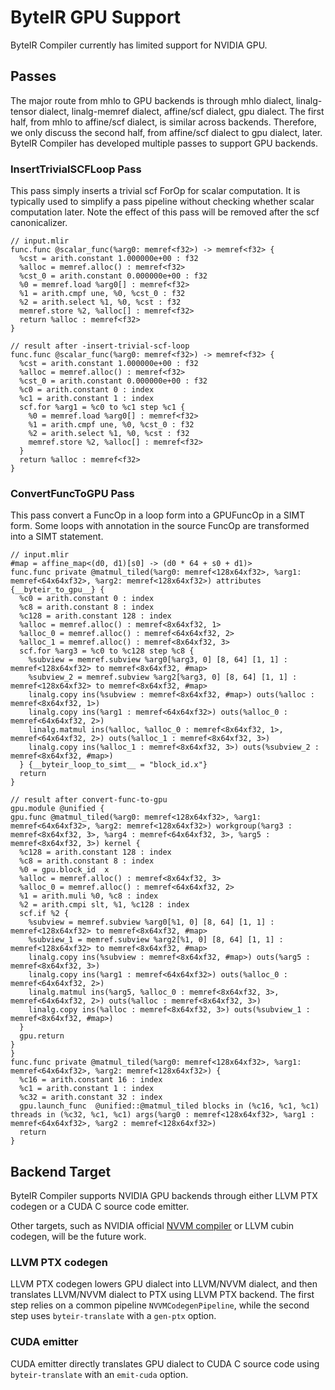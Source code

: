 # ByteIR GPU Support

ByteIR Compiler currently has limited support for NVIDIA GPU.

## Passes

The major route from mhlo to GPU backends is through mhlo dialect, linalg-tensor dialect, linalg-memref dialect, affine/scf dialect, gpu dialect. 
The first half, from mhlo to affine/scf dialect, is similar across backends. 
Therefore, we only discuss the second half, from affine/scf dialect to gpu dialect, later.
ByteIR Compiler has developed multiple passes to support GPU backends. 

### InsertTrivialSCFLoop Pass

This pass simply inserts a trivial scf ForOp for scalar computation.
It is typically used to simplify a pass pipeline without checking whether scalar computation later. 
Note the effect of this pass will be removed after the scf canonicalizer.  

```
// input.mlir
func.func @scalar_func(%arg0: memref<f32>) -> memref<f32> {
  %cst = arith.constant 1.000000e+00 : f32
  %alloc = memref.alloc() : memref<f32>
  %cst_0 = arith.constant 0.000000e+00 : f32
  %0 = memref.load %arg0[] : memref<f32>
  %1 = arith.cmpf une, %0, %cst_0 : f32
  %2 = arith.select %1, %0, %cst : f32
  memref.store %2, %alloc[] : memref<f32>
  return %alloc : memref<f32>
}

// result after -insert-trivial-scf-loop
func.func @scalar_func(%arg0: memref<f32>) -> memref<f32> {
  %cst = arith.constant 1.000000e+00 : f32
  %alloc = memref.alloc() : memref<f32>
  %cst_0 = arith.constant 0.000000e+00 : f32
  %c0 = arith.constant 0 : index
  %c1 = arith.constant 1 : index
  scf.for %arg1 = %c0 to %c1 step %c1 {
    %0 = memref.load %arg0[] : memref<f32>
    %1 = arith.cmpf une, %0, %cst_0 : f32
    %2 = arith.select %1, %0, %cst : f32
    memref.store %2, %alloc[] : memref<f32>
  }
  return %alloc : memref<f32>
}

```

### ConvertFuncToGPU Pass
This pass convert a FuncOp in a loop form into a GPUFuncOp in a SIMT form. 
Some loops with annotation in the source FuncOp are transformed into a SIMT statement. 

```
// input.mlir
#map = affine_map<(d0, d1)[s0] -> (d0 * 64 + s0 + d1)>
func.func private @matmul_tiled(%arg0: memref<128x64xf32>, %arg1: memref<64x64xf32>, %arg2: memref<128x64xf32>) attributes {__byteir_to_gpu__} {
  %c0 = arith.constant 0 : index
  %c8 = arith.constant 8 : index
  %c128 = arith.constant 128 : index
  %alloc = memref.alloc() : memref<8x64xf32, 1>
  %alloc_0 = memref.alloc() : memref<64x64xf32, 2>
  %alloc_1 = memref.alloc() : memref<8x64xf32, 3>
  scf.for %arg3 = %c0 to %c128 step %c8 {
    %subview = memref.subview %arg0[%arg3, 0] [8, 64] [1, 1] : memref<128x64xf32> to memref<8x64xf32, #map>
    %subview_2 = memref.subview %arg2[%arg3, 0] [8, 64] [1, 1] : memref<128x64xf32> to memref<8x64xf32, #map>
    linalg.copy ins(%subview : memref<8x64xf32, #map>) outs(%alloc : memref<8x64xf32, 1>)
    linalg.copy ins(%arg1 : memref<64x64xf32>) outs(%alloc_0 : memref<64x64xf32, 2>)
    linalg.matmul ins(%alloc, %alloc_0 : memref<8x64xf32, 1>, memref<64x64xf32, 2>) outs(%alloc_1 : memref<8x64xf32, 3>)
    linalg.copy ins(%alloc_1 : memref<8x64xf32, 3>) outs(%subview_2 : memref<8x64xf32, #map>)
  } {__byteir_loop_to_simt__ = "block_id.x"}
  return
}

// result after convert-func-to-gpu
gpu.module @unified {
gpu.func @matmul_tiled(%arg0: memref<128x64xf32>, %arg1: memref<64x64xf32>, %arg2: memref<128x64xf32>) workgroup(%arg3 : memref<8x64xf32, 3>, %arg4 : memref<64x64xf32, 3>, %arg5 : memref<8x64xf32, 3>) kernel {
  %c128 = arith.constant 128 : index
  %c8 = arith.constant 8 : index
  %0 = gpu.block_id  x
  %alloc = memref.alloc() : memref<8x64xf32, 3>
  %alloc_0 = memref.alloc() : memref<64x64xf32, 2>
  %1 = arith.muli %0, %c8 : index
  %2 = arith.cmpi slt, %1, %c128 : index
  scf.if %2 {
    %subview = memref.subview %arg0[%1, 0] [8, 64] [1, 1] : memref<128x64xf32> to memref<8x64xf32, #map>
    %subview_1 = memref.subview %arg2[%1, 0] [8, 64] [1, 1] : memref<128x64xf32> to memref<8x64xf32, #map>
    linalg.copy ins(%subview : memref<8x64xf32, #map>) outs(%arg5 : memref<8x64xf32, 3>)
    linalg.copy ins(%arg1 : memref<64x64xf32>) outs(%alloc_0 : memref<64x64xf32, 2>)
    linalg.matmul ins(%arg5, %alloc_0 : memref<8x64xf32, 3>, memref<64x64xf32, 2>) outs(%alloc : memref<8x64xf32, 3>)
    linalg.copy ins(%alloc : memref<8x64xf32, 3>) outs(%subview_1 : memref<8x64xf32, #map>)
  }
  gpu.return
}
}
func.func private @matmul_tiled(%arg0: memref<128x64xf32>, %arg1: memref<64x64xf32>, %arg2: memref<128x64xf32>) {
  %c16 = arith.constant 16 : index
  %c1 = arith.constant 1 : index
  %c32 = arith.constant 32 : index
  gpu.launch_func  @unified::@matmul_tiled blocks in (%c16, %c1, %c1) threads in (%c32, %c1, %c1) args(%arg0 : memref<128x64xf32>, %arg1 : memref<64x64xf32>, %arg2 : memref<128x64xf32>)
  return
}
```

## Backend Target

ByteIR Compiler supports NVIDIA GPU backends through either LLVM PTX codegen or a CUDA C source code emitter. 

Other targets, such as NVIDIA official [NVVM compiler](https://docs.nvidia.com/cuda/nvvm-ir-spec/) or LLVM cubin codegen, will be the future work. 

### LLVM PTX codegen

LLVM PTX codegen lowers GPU dialect into LLVM/NVVM dialect, and then translates LLVM/NVVM dialect to PTX using LLVM PTX backend. 
The first step relies on a common pipeline `NVVMCodegenPipeline`, while the second step uses `byteir-translate` with a `gen-ptx` option.

### CUDA emitter

CUDA emitter directly translates GPU dialect to CUDA C source code using `byteir-translate` with an `emit-cuda` option.


